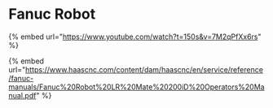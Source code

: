 # Fanuc Robot

{% embed url="https://www.youtube.com/watch?t=150s&v=7M2qPfXx6rs" %}

{% embed url="https://www.haascnc.com/content/dam/haascnc/en/service/reference/fanuc-manuals/Fanuc%20Robot%20LR%20Mate%20200iD%20Operators%20Manual.pdf" %}

